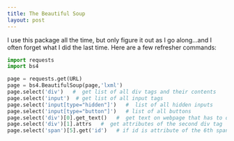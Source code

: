 ```yaml
---
title: The Beautiful Soup
layout: post
---
```


I use this package all the time, but only figure it out as I go along...and I often forget what I did the last 
time.  Here are a few refresher commands:
 
```python
import requests
import bs4 

page = requests.get(URL)
page = bs4.BeautifulSoup(page,'lxml')
page.select('div')   #  get list of all div tags and their contents
page.select('input')  # get list of all input tags
page.select('input[type="hidden"]')   #  list of all hidden inputs
page.select('input[type="button"]')   # list of all buttons
page.select('div')[0].get_text()   #  get text on webpage that has to do w/ the first div tag
page.select('div')[1].attrs   #  get attributes of the second div tag
page.select('span')[5].get('id')   # if id is attribute of the 6th span tag, then this will get that id
```
